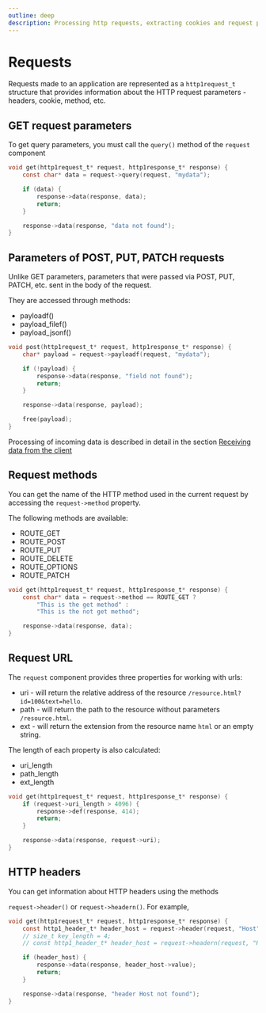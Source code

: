 ```yaml
---
outline: deep
description: Processing http requests, extracting cookies and request parameters, processing payloads, working with headers
---
```


# Requests

Requests made to an application are represented as a `http1request_t` structure that provides information about the HTTP request parameters - headers, cookie, method, etc.

## GET request parameters

To get query parameters, you must call the `query()` method of the `request` component

```C
void get(http1request_t* request, http1response_t* response) {
    const char* data = request->query(request, "mydata");

    if (data) {
        response->data(response, data);
        return;
    }

    response->data(response, "data not found");
}
```

## Parameters of POST, PUT, PATCH requests

Unlike GET parameters, parameters that were passed via POST, PUT, PATCH, etc. sent in the body of the request.

They are accessed through methods:

* payloadf()
* payload_filef()
* payload_jsonf()

```C
void post(http1request_t* request, http1response_t* response) {
    char* payload = request->payloadf(request, "mydata");

    if (!payload) {
        response->data(response, "field not found");
        return;
    }

    response->data(response, payload);

    free(payload);
}
```

Processing of incoming data is described in detail in the section [Receiving data from the client](/payload)

## Request methods

You can get the name of the HTTP method used in the current request by accessing the `request->method` property.

The following methods are available:

* ROUTE_GET
* ROUTE_POST
* ROUTE_PUT
* ROUTE_DELETE
* ROUTE_OPTIONS
* ROUTE_PATCH

```C
void get(http1request_t* request, http1response_t* response) {
    const char* data = request->method == ROUTE_GET ?
        "This is the get method" :
        "This is the not get method";

    response->data(response, data);
}
```

## Request URL

The `request` component provides three properties for working with urls:

* uri - will return the relative address of the resource `/resource.html?id=100&text=hello`.
* path - will return the path to the resource without parameters `/resource.html`.
* ext - will return the extension from the resource name `html` or an empty string.

The length of each property is also calculated:

* uri_length
* path_length
* ext_length

```C
void get(http1request_t* request, http1response_t* response) {
    if (request->uri_length > 4096) {
        response->def(response, 414);
        return;
    }

    response->data(response, request->uri);
}
```

## HTTP headers

You can get information about HTTP headers using the methods

`request->header()` or `request->headern()`. For example,

```C
void get(http1request_t* request, http1response_t* response) {
    const http1_header_t* header_host = request->header(request, "Host");
    // size_t key_length = 4;
    // const http1_header_t* header_host = request->headern(request, "Host", key_length);

    if (header_host) {
        response->data(response, header_host->value);
        return;
    }

    response->data(response, "header Host not found");
}
```
